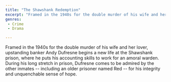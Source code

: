 ```yaml
---
title: "The Shawshank Redemption"
excerpt: "Framed in the 1940s for the double murder of his wife and her lover, upstanding banker Andy Dufresne begins a new life at the Shawshank prison, where he..."
genres: 
 - Crime
 - Drama

---
```


Framed in the 1940s for the double murder of his wife and her lover, upstanding banker Andy Dufresne begins a new life at the Shawshank prison, where he puts his accounting skills to work for an amoral warden. During his long stretch in prison, Dufresne comes to be admired by the other inmates -- including an older prisoner named Red -- for his integrity and unquenchable sense of hope.
